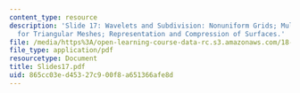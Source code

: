 ```yaml
---
content_type: resource
description: 'Slide 17: Wavelets and Subdivision: Nonuniform Grids; Multiresolution
  for Triangular Meshes; Representation and Compression of Surfaces.'
file: /media/https%3A/open-learning-course-data-rc.s3.amazonaws.com/18-327-wavelets-filter-banks-and-applications-spring-2003/865cc03ed45327c900f8a651366afe8d_Slides17.pdf
file_type: application/pdf
resourcetype: Document
title: Slides17.pdf
uid: 865cc03e-d453-27c9-00f8-a651366afe8d
---
```

